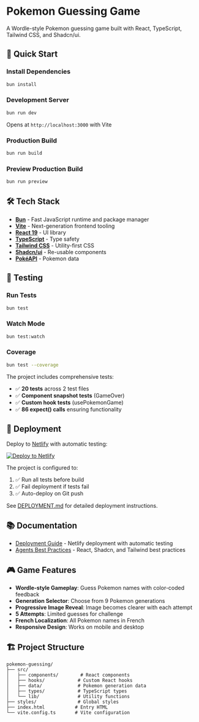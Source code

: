 # Pokemon Guessing Game

A Wordle-style Pokemon guessing game built with React, TypeScript, Tailwind CSS, and Shadcn/ui.

## 🚀 Quick Start

### Install Dependencies
```bash
bun install
```

### Development Server
```bash
bun run dev
```
Opens at `http://localhost:3000` with Vite

### Production Build
```bash
bun run build
```

### Preview Production Build
```bash
bun run preview
```

## 🛠️ Tech Stack

- **[Bun](https://bun.sh)** - Fast JavaScript runtime and package manager
- **[Vite](https://vite.dev/)** - Next-generation frontend tooling
- **[React 19](https://react.dev/)** - UI library
- **[TypeScript](https://www.typescriptlang.org/)** - Type safety
- **[Tailwind CSS](https://tailwindcss.com/)** - Utility-first CSS
- **[Shadcn/ui](https://ui.shadcn.com/)** - Re-usable components
- **[PokéAPI](https://pokeapi.co/)** - Pokemon data

## 🧪 Testing

### Run Tests
```bash
bun test
```

### Watch Mode
```bash
bun test:watch
```

### Coverage
```bash
bun test --coverage
```

The project includes comprehensive tests:
- ✅ **20 tests** across 2 test files
- ✅ **Component snapshot tests** (GameOver)
- ✅ **Custom hook tests** (usePokemonGame)
- ✅ **86 expect() calls** ensuring functionality

## 🚀 Deployment

Deploy to [Netlify](https://netlify.com) with automatic testing:

[![Deploy to Netlify](https://www.netlify.com/img/deploy/button.svg)](https://app.netlify.com/start/deploy)

The project is configured to:
1. ✅ Run all tests before build
2. ✅ Fail deployment if tests fail
3. ✅ Auto-deploy on Git push

See [DEPLOYMENT.md](./DEPLOYMENT.md) for detailed deployment instructions.

## 📚 Documentation

- [Deployment Guide](./DEPLOYMENT.md) - Netlify deployment with automatic testing
- [Agents Best Practices](./AGENTS.md) - React, Shadcn, and Tailwind best practices

## 🎮 Game Features

- **Wordle-style Gameplay**: Guess Pokemon names with color-coded feedback
- **Generation Selector**: Choose from 9 Pokemon generations
- **Progressive Image Reveal**: Image becomes clearer with each attempt
- **5 Attempts**: Limited guesses for challenge
- **French Localization**: All Pokemon names in French
- **Responsive Design**: Works on mobile and desktop

## 🏗️ Project Structure

```
pokemon-guessing/
├── src/
│   ├── components/        # React components
│   ├── hooks/            # Custom React hooks
│   ├── data/             # Pokemon generation data
│   ├── types/            # TypeScript types
│   └── lib/              # Utility functions
├── styles/               # Global styles
├── index.html           # Entry HTML
└── vite.config.ts       # Vite configuration
```
